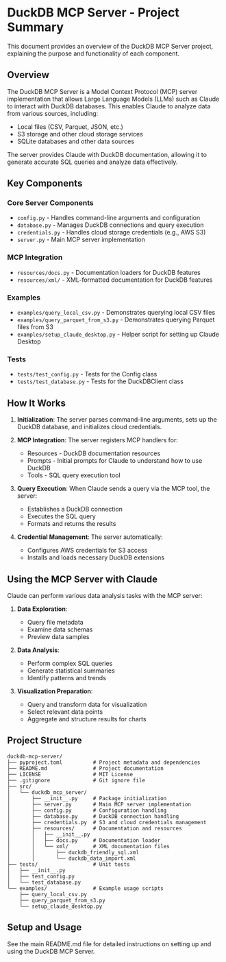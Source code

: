 # DuckDB MCP Server - Project Summary

This document provides an overview of the DuckDB MCP Server project, explaining the purpose and functionality of each component.

## Overview

The DuckDB MCP Server is a Model Context Protocol (MCP) server implementation that allows Large Language Models (LLMs) such as Claude to interact with DuckDB databases. This enables Claude to analyze data from various sources, including:

- Local files (CSV, Parquet, JSON, etc.)
- S3 storage and other cloud storage services
- SQLite databases and other data sources

The server provides Claude with DuckDB documentation, allowing it to generate accurate SQL queries and analyze data effectively.

## Key Components

### Core Server Components

- `config.py` - Handles command-line arguments and configuration
- `database.py` - Manages DuckDB connections and query execution
- `credentials.py` - Handles cloud storage credentials (e.g., AWS S3)
- `server.py` - Main MCP server implementation

### MCP Integration

- `resources/docs.py` - Documentation loaders for DuckDB features
- `resources/xml/` - XML-formatted documentation for DuckDB features

### Examples

- `examples/query_local_csv.py` - Demonstrates querying local CSV files
- `examples/query_parquet_from_s3.py` - Demonstrates querying Parquet files from S3
- `examples/setup_claude_desktop.py` - Helper script for setting up Claude Desktop

### Tests

- `tests/test_config.py` - Tests for the Config class
- `tests/test_database.py` - Tests for the DuckDBClient class

## How It Works

1. **Initialization**: The server parses command-line arguments, sets up the DuckDB database, and initializes cloud credentials.

2. **MCP Integration**: The server registers MCP handlers for:
   - Resources - DuckDB documentation resources
   - Prompts - Initial prompts for Claude to understand how to use DuckDB
   - Tools - SQL query execution tool

3. **Query Execution**: When Claude sends a query via the MCP tool, the server:
   - Establishes a DuckDB connection
   - Executes the SQL query
   - Formats and returns the results

4. **Credential Management**: The server automatically:
   - Configures AWS credentials for S3 access
   - Installs and loads necessary DuckDB extensions

## Using the MCP Server with Claude

Claude can perform various data analysis tasks with the MCP server:

1. **Data Exploration**:
   - Query file metadata
   - Examine data schemas
   - Preview data samples

2. **Data Analysis**:
   - Perform complex SQL queries
   - Generate statistical summaries
   - Identify patterns and trends

3. **Visualization Preparation**:
   - Query and transform data for visualization
   - Select relevant data points
   - Aggregate and structure results for charts

## Project Structure

```
duckdb-mcp-server/
├── pyproject.toml          # Project metadata and dependencies
├── README.md               # Project documentation
├── LICENSE                 # MIT License
├── .gitignore              # Git ignore file
├── src/
│   └── duckdb_mcp_server/
│       ├── __init__.py     # Package initialization
│       ├── server.py       # Main MCP server implementation
│       ├── config.py       # Configuration handling
│       ├── database.py     # DuckDB connection handling
│       ├── credentials.py  # S3 and cloud credentials management
│       ├── resources/      # Documentation and resources
│       │   ├── __init__.py
│       │   ├── docs.py     # Documentation loader
│       │   └── xml/        # XML documentation files
│       │       ├── duckdb_friendly_sql.xml
│       │       └── duckdb_data_import.xml
├── tests/                  # Unit tests
│   ├── __init__.py
│   ├── test_config.py
│   └── test_database.py
└── examples/               # Example usage scripts
    ├── query_local_csv.py
    ├── query_parquet_from_s3.py
    └── setup_claude_desktop.py
```

## Setup and Usage

See the main README.md file for detailed instructions on setting up and using the DuckDB MCP Server.